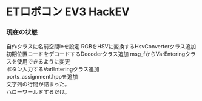 ETロボコン EV3 HackEV
====
### 現在の状態
自作クラスに名前空間ieを設定
RGBをHSVに変換するHsvConverterクラス追加  
初期位置コードをデコードするDecoderクラス追加
msg_fからVarEnteringクラスを使用できるように変更  
ボタン入力するVarEnteringクラス追加  
ports_assignment.hppを追加  
文字列の行間が詰まった。  
ハローワールドするだけ。
